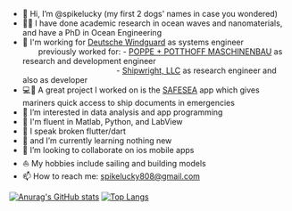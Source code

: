 - 👋 Hi, I’m @spikelucky (my first 2 dogs' names in case you wondered)
- 🧑‍🔬 I have done academic research in ocean waves and nanomaterials, and have a PhD in Ocean Engineering
- 🏢 I'm working for [Deutsche Windguard](https://www.windguard.de/) as systems engineer <br />
  previously worked for: - [POPPE + POTTHOFF MASCHINENBAU](https://www.poppe-potthoff.de/unternehmen/standorte/europa/poppe-potthoff-maschinenbau-gmbh/) as research  and development engineer <br />
            - [Shipwright, LLC](http://www.shipwright.biz) as research engineer and also as developer
- 💻📱 A great project I worked on is the [SAFESEA](https://safesea.solutions) app which gives mariners quick access to ship documents in emergencies
- 👀 I’m interested in data analysis and app programming
- 🌳 I'm fluent in Matlab, Python, and LabView
- 🌴 I speak broken flutter/dart
- 🌱 and I’m currently learning nothing new
- 💞️ I’m looking to collaborate on ios mobile apps
- ⛵ My hobbies include sailing and building models
- 📫 How to reach me: spikelucky808@gmail.com
  
[![Anurag's GitHub stats](https://github-readme-stats.vercel.app/api?username=spikelucky&count_private=true&show_icons=true&theme=tokyonight)](https://github.com/anuraghazra/github-readme-stats) [![Top Langs](https://github-readme-stats.vercel.app/api/top-langs/?username=spikelucky&layout=compact)](https://github.com/anuraghazra/github-readme-stats)

<!---
spikelucky/spikelucky is a ✨ special ✨ repository because its `README.md` (this file) appears on your GitHub profile.
You can click the Preview link to take a look at your changes.
--->
